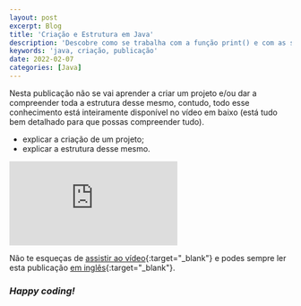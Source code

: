 ```yaml
---
layout: post
excerpt: Blog
title: 'Criação e Estrutura em Java'
description: 'Descobre como se trabalha com a função print() e com as strings na linguagem de programação Java. Obtém respostas às tuas dúvidas com a teoria e os exemplos apresentados.'
keywords: 'java, criação, publicação'
date: 2022-02-07
categories: [Java]
---
```


Nesta publicação não se vai aprender a criar um projeto e/ou dar a compreender toda a estrutura desse mesmo, contudo, todo esse conhecimento está inteiramente disponível no vídeo em baixo (está tudo bem detalhado para que possas compreender tudo).

- explicar a criação de um projeto;
- explicar a estrutura desse mesmo.

<div class="video-container">
  <iframe src="https://www.youtube.com/embed/PEuAaqPyu2g" frameborder="0" allowfullscreen></iframe>
</div>

Não te esqueças de [assistir ao vídeo](https://youtu.be/PEuAaqPyu2g){:target="\_blank"} e podes sempre ler esta publicação [em inglês](https://nelsonsilvadev.com/blog/20220207/creation-and-structure-in-java/){:target="\_blank"}.

### _Happy coding!_
